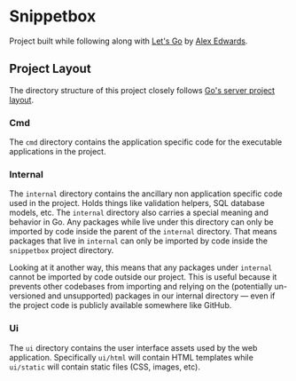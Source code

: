 # Snippetbox

Project built while following along with [Let's Go](https://lets-go.alexedwards.net/)
by [Alex Edwards](https://www.alexedwards.net/).

## Project Layout

The directory structure of this project closely
follows [Go's server project layout](https://go.dev/doc/modules/layout#server-project).

### Cmd

The `cmd` directory contains the application specific code for the executable applications in the project.

### Internal

The `internal` directory contains the ancillary non application specific code used in the project.
Holds things like validation helpers, SQL database models, etc.
The `internal` directory also carries a special meaning and behavior in Go.
Any packages while live under this directory can only be imported by code inside the parent of the `internal` directory.
That means packages that live in `internal` can only be imported by code inside the `snippetbox` project directory.

Looking at it another way, this means that any packages under `internal` cannot be imported by code outside our project.
This is useful because it prevents other codebases from importing and relying on the (potentially un-versioned and
unsupported) packages in our internal directory — even if the project code is publicly available somewhere like GitHub.

### Ui

The `ui` directory contains the user interface assets used by the web application.
Specifically `ui/html` will contain HTML templates while `ui/static` will contain static files (CSS, images, etc).
